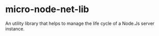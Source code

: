 # micro-node-net-lib
An utility library that helps to manage the life cycle of a Node.Js server instance.
